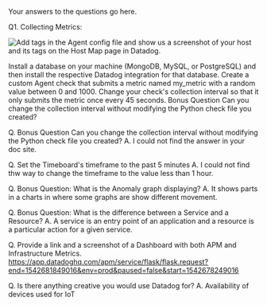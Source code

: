 Your answers to the questions go here.

Q1. Collecting Metrics:

![Add tags in the Agent config file and show us a screenshot of your host and its tags on the Host Map page in Datadog.](https://github.com/jhhys/hiring-engineers/blob/master/Add%20tags%20in%20the%20Agent%20config%20file%20.png)


Install a database on your machine (MongoDB, MySQL, or PostgreSQL) and then install the respective Datadog integration for that database.
Create a custom Agent check that submits a metric named my_metric with a random value between 0 and 1000.
Change your check's collection interval so that it only submits the metric once every 45 seconds.
Bonus Question Can you change the collection interval without modifying the Python check file you created?




Q. Bonus Question Can you change the collection interval without modifying the Python check file you created?
A. I could not find the answer in your doc site.

Q. Set the Timeboard's timeframe to the past 5 minutes
A. I could not find thw way to change the timeframe to the value less than 1 hour.

Q. Bonus Question: What is the Anomaly graph displaying?
A. It shows parts in a charts in where some graphs are show different movement.

Q. Bonus Question: What is the difference between a Service and a Resource?
A. A service is an entry point of an application and a resource is a particular action for a given service.

Q. Provide a link and a screenshot of a Dashboard with both APM and Infrastructure Metrics.
https://app.datadoghq.com/apm/service/flask/flask.request?end=1542681849016&env=prod&paused=false&start=1542678249016

Q. Is there anything creative you would use Datadog for?
A. Availability of devices used for IoT


